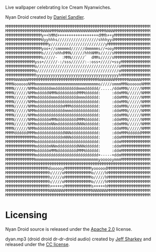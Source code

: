 Live wallpaper celebrating Ice Cream Nyanwiches.

Nyan Droid created by [Daniel Sandler](https://plus.google.com/114592751246503219483/posts "Daniel Sandler on G+").

    MMMMMMMMMMMMMMMMMMMMMMMMMMMMMMMMMMMMMMMMMMMMMMMMMMMMMMMMMMMMMMMM
    MMMMMMMMMMMMMMMMNNNNMMMNNNNNNNNNNNNNNNNNNMMMNNNNMMMMMMMMMMMMMMMM
    MMMMMMMMMMMMMMMMy++hMMd++++++++++++++++++dMMh++yMMMMMMMMMMMMMMMM
    MMMMMMMMMMMMMMMMdyyhhhs//////////////////shhhyydMMMMMMMMMMMMMMMM
    MMMMMMMMMMMMMMMMMMMy////////////////////////yMMMMMMMMMMMMMMMMMMM
    MMMMMMMMMMMMMMMMyoo+//smmmmmd//////dmmmmms//+ooyMMMMMMMMMMMMMMMM
    MMMMMMMMMMMMMMMMs/////ohhdMMN//////hhhNMMs/////sMMMMMMMMMMMMMMMM
    MMMMMMMMMMMMMMMMs/////-  :MMN//////`  dMMs/////sMMMMMMMMMMMMMMMM
    MMMMMMMMMMMMMyss+//////-:/sss//////:-:oss+/////+ssyMMMMMMMMMMMMM
    MMMMMMMMMMMMMo////////////////////////////////////oMMMMMMMMMMMMM
    MMMMMMMMMMMMMo////////////////////////////////////oMMMMMMMMMMMMM
    MMMMMMMMMMMMMhyyyyyyyyyyyyyyyyyyyyyyyyyyyyyyyyyyyyhMMMMMMMMMMMMM
    MMMMNNNNNNMMMMMMMMMMMMMMMMMMMMMMMMMMMMMMMNNNNNNNMMMMMMNNNNNNMMMM
    MMMNooooooNMMmmmmmmmmmmmmmmmmmmmmmmmmmmmmo/////ommmMMNooooooNMMM
    MMMN//////NMMmddddddmmddddddddddmmmdddddd/...../ddmMMN//////NMMM
    MMMN//////NMMmdddddNMMNdddddddddMMMdddddd:     :ddmMMN//////NMMM
    MMMN//////NMMmddddddmmmdddddddddmmmdddddd:     :ddmMMN//////NMMM
    MMMN//////NMMmddddddddddddddddddddddddddd:     :ddmMMN//////NMMM
    MMMN//////NMMmdddddddddddmMMMdddddddddddd:     :ddmMMN//////NMMM
    MMMN//////NMMmddddddddddddmmmdddddddddddd:     :ddmMMN//////NMMM
    MMMN//////NMMmddddddddddddddddddddddddddd:     :ddmMMN//////NMMM
    MMMN//////NMMmdddddmMMNdddddddddMMMdddddd:     :ddmMMN//////NMMM
    MMMN//////NMMmdddddmNNmdddddddddNNNdddddd:     :ddmMMN//////NMMM
    MMMN//////NMMmddddddddddddddddddddddddddd:     :ddmMMN//////NMMM
    MMMMddddddMMMmddddddddddddNNNdddddddddddd:     :ddmMMMddddddMMMM
    MMMMMMMMMMMMMmdddddddddddmNNNdddddddddddd:     :ddmMMMMMMMMMMMMM
    MMMMMMMMMMMMMmddddddddddddddddddddddddddd:     :ddmMMMMMMMMMMMMM
    MMMMMMMMMMMMMmdddddmNNmdddddddddNNNdddddd:     :ddmMMMMMMMMMMMMM
    MMMMMMMMMMMMMmdddddmMMNdddddddddMMMdddddd:     :ddmMMMMMMMMMMMMM
    MMMMMMMMMMMMMmddddddddddddddddddddddddddd+-----+ddmMMMMMMMMMMMMM
    MMMMMMMMMMMMMmmmmmmmmmmmmmmmmmmmmmmmmmmmmyoooooymmmMMMMMMMMMMMMM
    MMMMMMMMMMMMMMMMMMMMMMMMMMMMMMMMMMMMMMMMMMMMMMMMMMMMMMMMMMMMMMMM
    MMMMMMMMMMMMMMMMMMMdoooooyMMMMMMMMMMMMyooooodMMMMMMMMMMMMMMMMMMM
    MMMMMMMMMMMMMMMMMMMh/////oMMMMMMMMMMMMo/////hMMMMMMMMMMMMMMMMMMM
    MMMMMMMMMMMMMMMMMMMh/////oMMMMMMMMMMMMo/////hMMMMMMMMMMMMMMMMMMM
    MMMMMMMMMMMMMMMMMMMh/////oMMMMMMMMMMMMo/////hMMMMMMMMMMMMMMMMMMM
    MMMMMMMMMMMMMMMMMMMh+++++sMMMMMMMMMMMMs+++++hMMMMMMMMMMMMMMMMMMM
    MMMMMMMMMMMMMMMMMMMNNNNNNNMMMMMMMMMMMMNNNNNNNMMMMMMMMMMMMMMMMMMM
    MMMMMMMMMMMMMMMMMMMMMMMMMMMMMMMMMMMMMMMMMMMMMMMMMMMMMMMMMMMMMMMM


Licensing
=========

Nyan Droid source is released under the [Apache 2.0](http://www.apache.org/licenses/LICENSE-2.0) license.

dyan.mp3 (droid droid dr-dr-droid audio) created by [Jeff Sharkey](https://plus.google.com/112333815159468020407/posts "Jeff Sharkey on G+") and released under the [CC license](http://creativecommons.org/licenses/by-nc-sa/3.0/us/).
